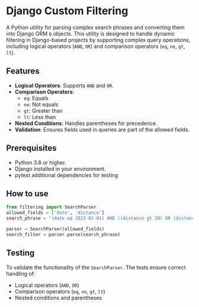 # Django Custom Filtering

A Python utility for parsing complex search phrases and converting them into Django ORM `Q` objects. This utility is designed to handle dynamic filtering in Django-based projects by supporting complex query operations, including logical operators (`AND`, `OR`) and comparison operators (`eq`, `ne`, `gt`, `lt`).

## Features

- **Logical Operators**: Supports `AND` and `OR`.
- **Comparison Operators**:
  - `eq`: Equals
  - `ne`: Not equals
  - `gt`: Greater than
  - `lt`: Less than
- **Nested Conditions**: Handles parentheses for precedence.
- **Validation**: Ensures fields used in queries are part of the allowed fields.

## Prerequisites

- Python 3.8 or higher.
- Django installed in your environment.
- pytest additional dependencies for testing

## How to use

```python
from filtering import SearchParser
allowed_fields = ['date', 'distance']
search_phrase = "(date eq 2023-01-01) AND ((distance gt 20) OR (distance lt 10))"

parser = SearchParser(allowed_fields)
search_filter = parser.parse(search_phrase)
```

## Testing

To validate the functionality of the `SearchParser`. The tests ensure correct handling of:
- Logical operators (`AND`, `OR`)
- Comparison operators (`eq`, `ne`, `gt`, `lt`)
- Nested conditions and parentheses
